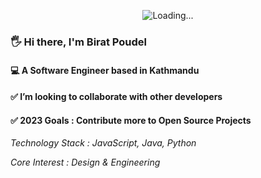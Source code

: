 <p align="center">
  <img src="https://media.giphy.com/media/1C8bHHJturSx2/giphy.gif" alt="Loading...">
</p>

### 🖐️ Hi there, I'm Birat Poudel

#### 💻 A Software Engineer based in Kathmandu

#### ✅ I’m looking to collaborate with other developers

#### ✅ 2023 Goals : Contribute more to Open Source Projects

_Technology Stack : JavaScript, Java, Python_

_Core Interest : Design & Engineering_
